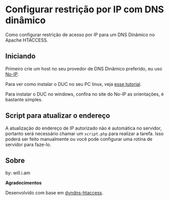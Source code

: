 # Configurar restrição por IP com DNS dinâmico

Como configurar restrição de acesso por IP para um DNS Dinâmico no Apache HTACCESS.

## Iniciando

Primeiro crie um host no seu provedor de DNS Dinâmico preferido, eu uso [No-IP](noip.com).

Para ver como instalar o DUC no seu PC linux, veja [esse tutorial](../ubuntu_server/configurew_no-ip.md).

Para instalar o DUC no windows, confira no site do No-IP as orientações, é bastante simples.

## Script para atualizar o endereço

A atualização do endereço de IP autorizado não é automática no servidor, portanto será necessário chamar um `script.php` para realizar a tarefa.
Isso poderá ser feito manualmente ou você pode configurar uma rotina de servidor para faze-lo.






## Sobre

by: will.i.am

**Agradecimentos**

Desenvolvido com base em [dyndns-htaccess](https://github.com/holodyn/dyndns-htaccess).

